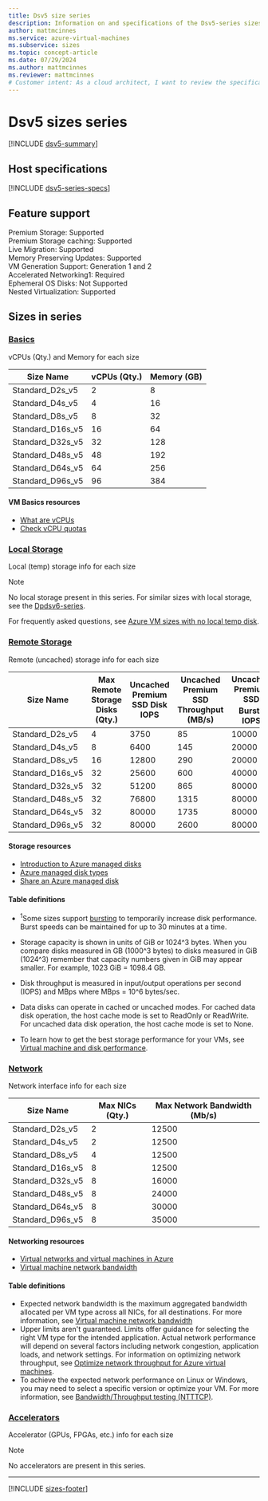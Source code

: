 ```yaml
---
title: Dsv5 size series
description: Information on and specifications of the Dsv5-series sizes
author: mattmcinnes
ms.service: azure-virtual-machines
ms.subservice: sizes
ms.topic: concept-article
ms.date: 07/29/2024
ms.author: mattmcinnes
ms.reviewer: mattmcinnes
# Customer intent: As a cloud architect, I want to review the specifications and features of the Dsv5-size series for virtual machines, so that I can select the appropriate VM size to meet my application's performance and storage requirements.
---
```


# Dsv5 sizes series

[!INCLUDE [dsv5-summary](./includes/dsv5-series-summary.md)]

## Host specifications
[!INCLUDE [dsv5-series-specs](./includes/dsv5-series-specs.md)]

## Feature support

Premium Storage: Supported<br>
Premium Storage caching: Supported<br>
Live Migration: Supported<br>
Memory Preserving Updates: Supported<br>
VM Generation Support: Generation 1 and 2<br>
Accelerated Networking1: Required<br>
Ephemeral OS Disks: Not Supported<br>
Nested Virtualization: Supported<br>

## Sizes in series

### [Basics](#tab/sizebasic)

vCPUs (Qty.) and Memory for each size

| Size Name | vCPUs (Qty.) | Memory (GB) |
| --- | --- | --- |
| Standard_D2s_v5 | 2 | 8 |
| Standard_D4s_v5 | 4 | 16 |
| Standard_D8s_v5 | 8 | 32 |
| Standard_D16s_v5 | 16 | 64 |
| Standard_D32s_v5 | 32 | 128 |
| Standard_D48s_v5 | 48 | 192 |
| Standard_D64s_v5 | 64 | 256 |
| Standard_D96s_v5 | 96 | 384 |

#### VM Basics resources
- [What are vCPUs](../../../virtual-machines/managed-disks-overview.md)
- [Check vCPU quotas](../../../virtual-machines/quotas.md)

### [Local Storage](#tab/sizestoragelocal)

Local (temp) storage info for each size

> [!NOTE]
> No local storage present in this series. For similar sizes with local storage, see the [Dpdsv6-series](./dpdsv6-series.md).
>
> For frequently asked questions, see [Azure VM sizes with no local temp disk](../../azure-vms-no-temp-disk.yml).



### [Remote Storage](#tab/sizestorageremote)

Remote (uncached) storage info for each size

| Size Name | Max Remote Storage Disks (Qty.) | Uncached Premium SSD Disk IOPS | Uncached Premium SSD Throughput (MB/s) | Uncached Premium SSD Burst<sup>1</sup> IOPS | Uncached Premium SSD Burst<sup>1</sup> Throughput (MB/s) |
| --- | --- | --- | --- | --- | --- |
| Standard_D2s_v5 | 4 | 3750 | 85 | 10000 | 1200 |
| Standard_D4s_v5 | 8 | 6400 | 145 | 20000 | 1200 |
| Standard_D8s_v5 | 16 | 12800 | 290 | 20000 | 1200 |
| Standard_D16s_v5 | 32 | 25600 | 600 | 40000 | 1200 |
| Standard_D32s_v5 | 32 | 51200 | 865 | 80000 | 2000 |
| Standard_D48s_v5 | 32 | 76800 | 1315 | 80000 | 3000 |
| Standard_D64s_v5 | 32 | 80000 | 1735 | 80000 | 3000 |
| Standard_D96s_v5 | 32 | 80000 | 2600 | 80000 | 4000 |

#### Storage resources
- [Introduction to Azure managed disks](../../../virtual-machines/managed-disks-overview.md)
- [Azure managed disk types](../../../virtual-machines/disks-types.md)
- [Share an Azure managed disk](../../../virtual-machines/disks-shared.md)

#### Table definitions
- <sup>1</sup>Some sizes support [bursting](../../disk-bursting.md) to temporarily increase disk performance. Burst speeds can be maintained for up to 30 minutes at a time.

- Storage capacity is shown in units of GiB or 1024^3 bytes. When you compare disks measured in GB (1000^3 bytes) to disks measured in GiB (1024^3) remember that capacity numbers given in GiB may appear smaller. For example, 1023 GiB = 1098.4 GB.
- Disk throughput is measured in input/output operations per second (IOPS) and MBps where MBps = 10^6 bytes/sec.
- Data disks can operate in cached or uncached modes. For cached data disk operation, the host cache mode is set to ReadOnly or ReadWrite. For uncached data disk operation, the host cache mode is set to None.
- To learn how to get the best storage performance for your VMs, see [Virtual machine and disk performance](../../../virtual-machines/disks-performance.md).


### [Network](#tab/sizenetwork)

Network interface info for each size

| Size Name | Max NICs (Qty.) | Max Network Bandwidth (Mb/s) |
| --- | --- | --- |
| Standard_D2s_v5 | 2 | 12500 |
| Standard_D4s_v5 | 2 | 12500 |
| Standard_D8s_v5 | 4 | 12500 |
| Standard_D16s_v5 | 8 | 12500 |
| Standard_D32s_v5 | 8 | 16000 |
| Standard_D48s_v5 | 8 | 24000 |
| Standard_D64s_v5 | 8 | 30000 |
| Standard_D96s_v5 | 8 | 35000 |

#### Networking resources
- [Virtual networks and virtual machines in Azure](/azure/virtual-network/network-overview)
- [Virtual machine network bandwidth](/azure/virtual-network/virtual-machine-network-throughput)

#### Table definitions
- Expected network bandwidth is the maximum aggregated bandwidth allocated per VM type across all NICs, for all destinations. For more information, see [Virtual machine network bandwidth](/azure/virtual-network/virtual-machine-network-throughput)
- Upper limits aren't guaranteed. Limits offer guidance for selecting the right VM type for the intended application. Actual network performance will depend on several factors including network congestion, application loads, and network settings. For information on optimizing network throughput, see [Optimize network throughput for Azure virtual machines](/azure/virtual-network/virtual-network-optimize-network-bandwidth). 
-  To achieve the expected network performance on Linux or Windows, you may need to select a specific version or optimize your VM. For more information, see [Bandwidth/Throughput testing (NTTTCP)](/azure/virtual-network/virtual-network-bandwidth-testing).

### [Accelerators](#tab/sizeaccelerators)

Accelerator (GPUs, FPGAs, etc.) info for each size

> [!NOTE]
> No accelerators are present in this series.

---

[!INCLUDE [sizes-footer](../includes/sizes-footer.md)]



